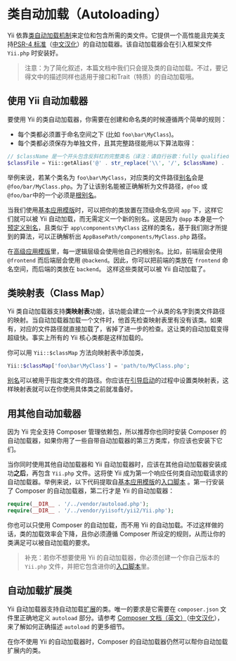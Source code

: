 # 类自动加载（Autoloading）

Yii 依靠[类自动加载机制](http://www.php.net/manual/en/language.oop5.autoload.php)来定位和包含所需的类文件。它提供一个高性能且完美支持[PSR-4 标准](https://github.com/php-fig/fig-standards/blob/master/proposed/psr-4-autoloader/psr-4-autoloader.md)（[中文汉化](https://github.com/hfcorriez/fig-standards/blob/zh_CN/%E6%8E%A5%E5%8F%97/PSR-4-autoloader.md)）的自动加载器。该自动加载器会在引入框架文件 `Yii.php` 时安装好。

> 注意：为了简化叙述，本篇文档中我们只会提及类的自动加载。不过，要记得文中的描述同样也适用于接口和Trait（特质）的自动加载哦。

## 使用 Yii 自动加载器 <span id="using-yii-autoloader"></span>

要使用 Yii  的类自动加载器，你需要在创建和命名类的时候遵循两个简单的规则：

* 每个类都必须置于命名空间之下 (比如 `foo\bar\MyClass`)。
* 每个类都必须保存为单独文件，且其完整路径能用以下算法取得：

```php
// $className 是一个开头包含反斜杠的完整类名（译注：请自行谷歌：fully qualified class name）
$classFile = Yii::getAlias('@' . str_replace('\\', '/', $className) . '.php');
```

举例来说，若某个类名为 `foo\bar\MyClass`，对应类的文件路径[别名](concept-aliases.md)会是 `@foo/bar/MyClass.php`。为了让该别名能被正确解析为文件路径，`@foo` 或 `@foo/bar`中的一个必须是[根别名](concept-aliases.md#defining-aliases)。

当我们使用[基本应用模版](start-installation.md)时，可以把你的类放置在顶级命名空间 `app` 下，这样它们就可以被 Yii 自动加载，而无需定义一个新的别名。这是因为 `@app` 本身是一个[预定义别名](concept-aliases.md#predefined-aliases)，且类似于 `app\components\MyClass` 这样的类名，基于我们刚才所提到的算法，可以正确解析出 `AppBasePath/components/MyClass.php` 路径。

在[高级应用模版](tutorial-advanced-app.md)里，每一逻辑层级会使用他自己的根别名。比如，前端层会使用 `@frontend` 而后端层会使用 `@backend`。因此，你可以把前端的类放在 `frontend` 命名空间，而后端的类放在 `backend`。 这样这些类就可以被 Yii 自动加载了。

## 类映射表（Class Map） <span id="class-map"></span>

Yii 类自动加载器支持**类映射表**功能，该功能会建立一个从类的名字到类文件路径的映射。当自动加载器加载一个文件时，他首先检查映射表里有没有该类。如果有，对应的文件路径就直接加载了，省掉了进一步的检查。这让类的自动加载变得超级快。事实上所有的 Yii 核心类都是这样加载的。

你可以用 `Yii::$classMap` 方法向映射表中添加类，

```php
Yii::$classMap['foo\bar\MyClass'] = 'path/to/MyClass.php';
```

[别名](concept-aliases.md)可以被用于指定类文件的路径。你应该在[引导启动](runtime-bootstrapping.md)的过程中设置类映射表，这样映射表就可以在你使用具体类之前就准备好。

## 用其他自动加载器 <span id="using-other-autoloaders"></span>

因为 Yii 完全支持 Composer 管理依赖包，所以推荐你也同时安装 Composer 的自动加载器，如果你用了一些自带自动加载器的第三方类库，你应该也安装下它们。

当你同时使用其他自动加载器和 Yii 自动加载器时，应该在其他自动加载器安装成功**之后**，再包含 `Yii.php` 文件。这将使 Yii 成为第一个响应任何类自动加载请求的自动加载器。举例来说，以下代码提取自[基本应用模版](start-installation.md)的[入口脚本](structure-entry-scripts.md) 。第一行安装了 Composer 的自动加载器，第二行才是 Yii 的自动加载器：

```php
require(__DIR__ . '/../vendor/autoload.php');
require(__DIR__ . '/../vendor/yiisoft/yii2/Yii.php');
```

你也可以只使用 Composer 的自动加载，而不用 Yii 的自动加载。不过这样做的话，类的加载效率会下降，且你必须遵循 Composer 所设定的规则，从而让你的类满足可以被自动加载的要求。

> 补充：若你不想要使用 Yii 的自动加载器，你必须创建一个你自己版本的 `Yii.php` 文件，并把它包含进你的[入口脚本](structure-entry-scripts.md)里。


## 自动加载扩展类 <span id="autoloading-extension-classes"></span>

Yii 自动加载器支持自动加载[扩展](structure-extensions.md)的类。唯一的要求是它需要在 `composer.json` 文件里正确地定义 `autoload` 部分。请参考 [Composer 文档（英文）](https://getcomposer.org/doc/04-schema.md#autoload)（[中文汉化](https://github.com/5-say/composer-doc-cn/blob/master/cn-introduction/04-schema.md#autoload)），来了解如何正确描述 `autoload` 的更多细节。

在你不使用 Yii 的自动加载器时，Composer 的自动加载器仍然可以帮你自动加载扩展内的类。